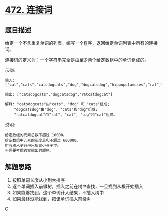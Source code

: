 # [472. 连接词](https://leetcode-cn.com/problems/concatenated-words/)

## 题目描述

给定一个不含重复单词的列表，编写一个程序，返回给定单词列表中所有的连接词。

连接词的定义为：一个字符串完全是由至少两个给定数组中的单词组成的。

示例:

    输入: ["cat","cats","catsdogcats","dog","dogcatsdog","hippopotamuses","rat","ratcatdogcat"]

    输出: ["catsdogcats","dogcatsdog","ratcatdogcat"]

    解释: "catsdogcats"由"cats", "dog" 和 "cats"组成; 
        "dogcatsdog"由"dog", "cats"和"dog"组成; 
        "ratcatdogcat"由"rat", "cat", "dog"和"cat"组成。

说明:

    给定数组的元素总数不超过 10000。
    给定数组中元素的长度总和不超过 600000。
    所有输入字符串只包含小写字母。
    不需要考虑答案输出的顺序。

## 解题思路

1. 按照单词长度从小到大排序
2. 逐个单词插入前缀树，插入之前在树中查找，一旦找到从根开始插入
3. 如果能够找到，这个单词计入结果，不插入树中
4. 如果最终没能找到，把该单词插入前缀树

[C](472.c)